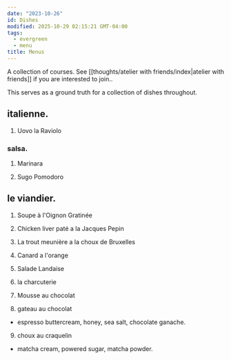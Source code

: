 ```yaml
---
date: "2023-10-26"
id: Dishes
modified: 2025-10-29 02:15:21 GMT-04:00
tags:
  - evergreen
  - menu
title: Menus
---
```


A collection of courses. See [[thoughts/atelier with friends/index|atelier with friends]] if you are interested to join..

This serves as a ground truth for a collection of dishes throughout.

## italienne.

1. Uovo la Raviolo

### salsa.

1. Marinara

2. Sugo Pomodoro

## le viandier.

1. Soupe à l'Oignon Gratinée

2. Chicken liver paté a la Jacques Pepin

3. La trout meunière a la choux de Bruxelles

4. Canard a l'orange

5. Salade Landaise

6. la charcuterie

7. Mousse au chocolat

8. gateau au chocolat

- espresso buttercream, honey, sea salt, chocolate ganache.

9. choux au craquelin

- matcha cream, powered sugar, matcha powder.

